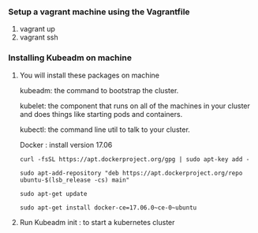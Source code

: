 ### Setup a vagrant machine using the Vagrantfile
1) vagrant up 
2) vagrant ssh 

### Installing Kubeadm on machine
1) You will install these packages on machine
    
    kubeadm: the command to bootstrap the cluster.

    kubelet: the component that runs on all of the machines in your cluster and does things like starting pods and containers.

    kubectl: the command line util to talk to your cluster.
    
    Docker : install version 17.06 
    
       curl -fsSL https://apt.dockerproject.org/gpg | sudo apt-key add - 
       
       sudo apt-add-repository "deb https://apt.dockerproject.org/repo ubuntu-$(lsb_release -cs) main"
       
       sudo apt-get update
       
       sudo apt-get install docker-ce=17.06.0~ce-0~ubuntu
  
2) Run Kubeadm init : to start a kubernetes cluster 
